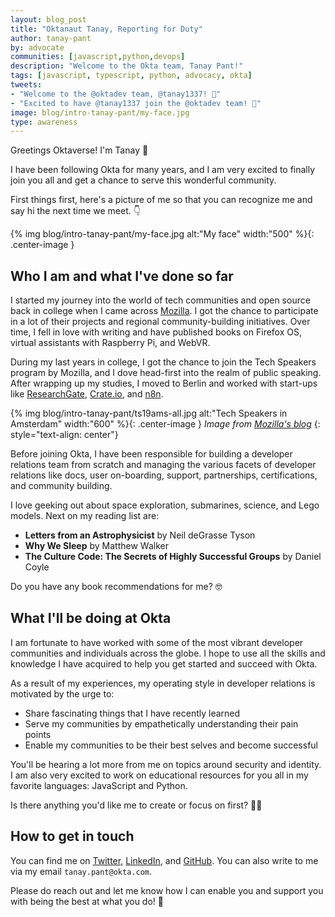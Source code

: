 ```yaml
---
layout: blog_post
title: "Oktanaut Tanay, Reporting for Duty"
author: tanay-pant
by: advocate
communities: [javascript,python,devops]
description: "Welcome to the Okta team, Tanay Pant!"
tags: [javascript, typescript, python, advocacy, okta]
tweets:
- "Welcome to the @oktadev team, @tanay1337! 🙌"
- "Excited to have @tanay1337 join the @oktadev team! 🎉"
image: blog/intro-tanay-pant/my-face.jpg
type: awareness
---
```


Greetings Oktaverse! I'm Tanay 🖖

I have been following Okta for many years, and I am very excited to finally join you all and get a chance to serve this wonderful community. 

First things first, here's a picture of me so that you can recognize me and say hi the next time we meet. 👇 

{% img blog/intro-tanay-pant/my-face.jpg alt:"My face" width:"500" %}{: .center-image }

## Who I am and what I've done so far

I started my journey into the world of tech communities and open source back in college when I came across [Mozilla](https://www.mozilla.org/). I got the chance to participate in a lot of their projects and regional community-building initiatives. Over time, I fell in love with writing and have published books on Firefox OS, virtual assistants with Raspberry Pi, and WebVR. 

During my last years in college, I got the chance to join the Tech Speakers program by Mozilla, and I dove head-first into the realm of public speaking. After wrapping up my studies, I moved to Berlin and worked with start-ups like [ResearchGate](https://www.researchgate.net/), [Crate.io](https://crate.io/), and [n8n](https://n8n.io/).

{% img blog/intro-tanay-pant/ts19ams-all.jpg alt:"Tech Speakers in Amsterdam" width:"600" %}{: .center-image } *Image from [Mozilla's blog](https://blog.mozilla.org/community/2020/09/03/five-years-of-tech-speakers/)*
{: style="text-align: center"}

Before joining Okta, I have been responsible for building a developer relations team from scratch and managing the various facets of developer relations like docs, user on-boarding, support, partnerships, certifications, and community building.

I love geeking out about space exploration, submarines, science, and Lego models. Next on my reading list are:
- **Letters from an Astrophysicist** by Neil deGrasse Tyson
- **Why We Sleep** by Matthew Walker
- **The Culture Code: The Secrets of Highly Successful Groups** by Daniel Coyle

Do you have any book recommendations for me? 🤓

## What I'll be doing at Okta

I am fortunate to have worked with some of the most vibrant developer communities and individuals across the globe. I hope to use all the skills and knowledge I have acquired to help you get started and succeed with Okta.

As a result of my experiences, my operating style in developer relations is motivated by the urge to:
- Share fascinating things that I have recently learned
- Serve my communities by empathetically understanding their pain points
- Enable my communities to be their best selves and become successful

You'll be hearing a lot more from me on topics around security and identity. I am also very excited to work on educational resources for you all in my favorite languages: JavaScript and Python. 

Is there anything you'd like me to create or focus on first? 🧑‍🚀

## How to get in touch

You can find me on [Twitter](https://twitter.com/tanay1337), [LinkedIn](https://www.linkedin.com/in/tanay1337/), and [GitHub](https://github.com/tanay1337/). You can also write to me via my email `tanay.pant@okta.com`.

Please do reach out and let me know how I can enable you and support you with being the best at what you do! 🙌
